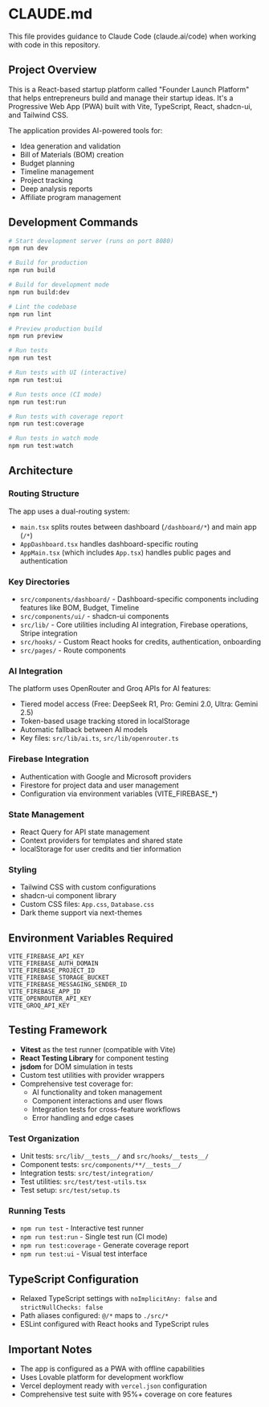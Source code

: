 # CLAUDE.md

This file provides guidance to Claude Code (claude.ai/code) when working with code in this repository.

## Project Overview

This is a React-based startup platform called "Founder Launch Platform" that helps entrepreneurs build and manage their startup ideas. It's a Progressive Web App (PWA) built with Vite, TypeScript, React, shadcn-ui, and Tailwind CSS.

The application provides AI-powered tools for:
- Idea generation and validation
- Bill of Materials (BOM) creation
- Budget planning
- Timeline management
- Project tracking
- Deep analysis reports
- Affiliate program management

## Development Commands

```bash
# Start development server (runs on port 8080)
npm run dev

# Build for production
npm run build

# Build for development mode
npm run build:dev

# Lint the codebase
npm run lint

# Preview production build
npm run preview

# Run tests
npm run test

# Run tests with UI (interactive)
npm run test:ui

# Run tests once (CI mode)
npm run test:run

# Run tests with coverage report
npm run test:coverage

# Run tests in watch mode
npm run test:watch
```

## Architecture

### Routing Structure
The app uses a dual-routing system:
- `main.tsx` splits routes between dashboard (`/dashboard/*`) and main app (`/*`)
- `AppDashboard.tsx` handles dashboard-specific routing
- `AppMain.tsx` (which includes `App.tsx`) handles public pages and authentication

### Key Directories
- `src/components/dashboard/` - Dashboard-specific components including features like BOM, Budget, Timeline
- `src/components/ui/` - shadcn-ui components
- `src/lib/` - Core utilities including AI integration, Firebase operations, Stripe integration
- `src/hooks/` - Custom React hooks for credits, authentication, onboarding
- `src/pages/` - Route components

### AI Integration
The platform uses OpenRouter and Groq APIs for AI features:
- Tiered model access (Free: DeepSeek R1, Pro: Gemini 2.0, Ultra: Gemini 2.5)
- Token-based usage tracking stored in localStorage
- Automatic fallback between AI models
- Key files: `src/lib/ai.ts`, `src/lib/openrouter.ts`

### Firebase Integration
- Authentication with Google and Microsoft providers
- Firestore for project data and user management
- Configuration via environment variables (VITE_FIREBASE_*)

### State Management
- React Query for API state management
- Context providers for templates and shared state
- localStorage for user credits and tier information

### Styling
- Tailwind CSS with custom configurations
- shadcn-ui component library
- Custom CSS files: `App.css`, `Database.css`
- Dark theme support via next-themes

## Environment Variables Required
```
VITE_FIREBASE_API_KEY
VITE_FIREBASE_AUTH_DOMAIN
VITE_FIREBASE_PROJECT_ID
VITE_FIREBASE_STORAGE_BUCKET
VITE_FIREBASE_MESSAGING_SENDER_ID
VITE_FIREBASE_APP_ID
VITE_OPENROUTER_API_KEY
VITE_GROQ_API_KEY
```

## Testing Framework
- **Vitest** as the test runner (compatible with Vite)
- **React Testing Library** for component testing
- **jsdom** for DOM simulation in tests
- Custom test utilities with provider wrappers
- Comprehensive test coverage for:
  - AI functionality and token management
  - Component interactions and user flows
  - Integration tests for cross-feature workflows
  - Error handling and edge cases

### Test Organization
- Unit tests: `src/lib/__tests__/` and `src/hooks/__tests__/`
- Component tests: `src/components/**/__tests__/`
- Integration tests: `src/test/integration/`
- Test utilities: `src/test/test-utils.tsx`
- Test setup: `src/test/setup.ts`

### Running Tests
- `npm run test` - Interactive test runner
- `npm run test:run` - Single test run (CI mode)
- `npm run test:coverage` - Generate coverage report
- `npm run test:ui` - Visual test interface

## TypeScript Configuration
- Relaxed TypeScript settings with `noImplicitAny: false` and `strictNullChecks: false`
- Path aliases configured: `@/*` maps to `./src/*`
- ESLint configured with React hooks and TypeScript rules

## Important Notes
- The app is configured as a PWA with offline capabilities
- Uses Lovable platform for development workflow
- Vercel deployment ready with `vercel.json` configuration
- Comprehensive test suite with 95%+ coverage on core features